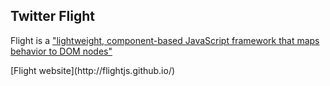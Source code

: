 ##  Twitter Flight

Flight is a ["lightweight, component-based JavaScript framework that maps
behavior to DOM nodes"][1]

<div class="attribution">
[Flight website](http://flightjs.github.io/)
</div>

[1]: http://flightjs.github.io/
